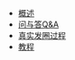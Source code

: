 <!-- * [首页](/#) -->
* [概述](/#Overview)
* [问与答Q&A](QA/#qa)
* [真实发圈过程](process/#real)
* [教程](teaching/#teaching)
